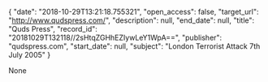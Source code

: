 {
  "date": "2018-10-29T13:21:18.755321", 
  "open_access": false, 
  "target_url": "http://www.qudspress.com/", 
  "description": null, 
  "end_date": null, 
  "title": "Quds Press", 
  "record_id": "20181029T132118//2sHtqZGHhEZIywLeY1WpA==", 
  "publisher": "qudspress.com", 
  "start_date": null, 
  "subject": "London Terrorist Attack 7th July 2005"
}

None